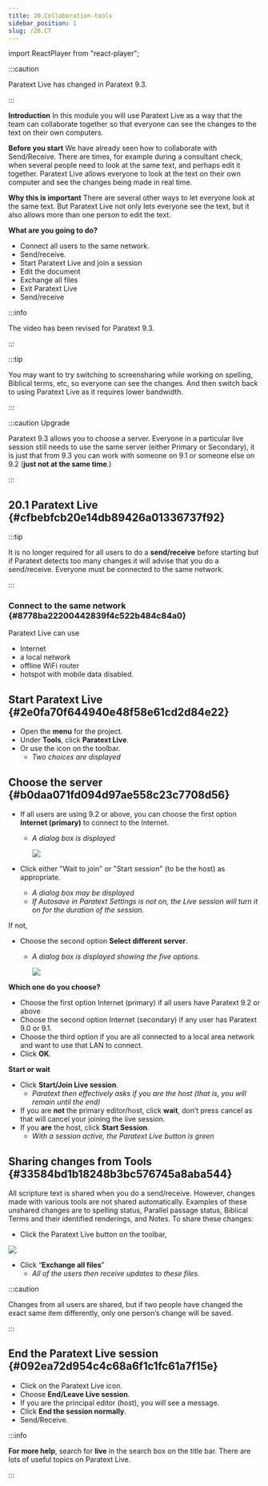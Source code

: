 ```yaml
---
title: 20.Collaboration-tools
sidebar_position: 1
slug: /20.CT
---
```


import ReactPlayer from "react-player";

:::caution 


Paratext Live has changed in Paratext 9.3.


:::


**Introduction**
In this module you will use Paratext Live as a way that the team can collaborate together so that everyone can see the changes to the text on their own computers.


**Before you start**
We have already seen how to collaborate with Send/Receive. There are times, for example during a consultant check, when several people need to look at the same text, and perhaps edit it together. Paratext Live allows everyone to look at the text on their own computer and see the changes being made in real time.


**Why this is important**
There are several other ways to let everyone look at the same text. But Paratext Live not only lets everyone see the text, but it also allows more than one person to edit the text.


**What are you going to do?**

- Connect all users to the same network.
- Send/receive.
- Start Paratext Live and join a session
- Edit the document
- Exchange all files
- Exit Paratext Live
- Send/receive

:::info


The video <ReactPlayer controls url="https://vimeo.com/641947293" /> has been revised for Paratext 9.3. 


:::


:::tip 


You may want to try switching to screensharing while working on spelling, Biblical terms, etc, so everyone can see the changes. And then switch back to using Paratext Live as it requires lower bandwidth.


:::


:::caution Upgrade


Paratext 9.3 allows you to choose a server. Everyone in a particular live session still needs to use the same server (either Primary or Secondary), it is just that from 9.3 you can work with someone on 9.1 or someone else on 9.2 (**just not at the same time**.) 


:::


## 20.1 Paratext Live {#cfbebfcb20e14db89426a01336737f92}


:::tip


It is no longer required for all users to do a **send/receive** before starting but if Paratext detects too many changes it will advise that you do a send/receive. Everyone must be connected to the same network. 


:::


### Connect to the same network {#8778ba22200442839f4c522b484c84a0}


Paratext Live can use

- Internet
- a local network
- offline WiFi router
- hotspot with mobile data disabled.

## Start Paratext Live {#2e0fa70f644940e48f58e61cd2d84e22}

- Open the **menu** for the project.
- Under **Tools**, click **Paratext Live**.
- Or use the icon on the toolbar.
	- _Two choices are displayed_

## Choose the server {#b0daa071fd094d97ae558c23c7708d56}

- If all users are using 9.2 or above, you can choose the first option **Internet (primary)** to connect to the Internet.
	- _A dialog box is displayed_

		![](/notion_imgs/918960374.png)

- Click either "Wait to join" or "Start session" (to be the host) as appropriate.
	- _A dialog box may be displayed_
	- _If Autosave in Paratext Settings is not on, the Live session will turn it on for the duration of the session._

If not,

- Choose the second option **Select different server**.
	- _A dialog box is displayed showing the five options._

		![](/notion_imgs/564161900.png)


**Which one do you choose?**

- Choose the first option Internet (primary) if all users have Paratext 9.2 or above
- Choose the second option Internet (secondary) if any user has Paratext 9.0 or 9.1.
- Choose the third option if you are all connected to a local area network and want to use that LAN to connect.
- Click **OK**.

**Start or wait**

- Click **Start/Join Live session**.
	- _Paratext then effectively asks if you are the host (that is, you will remain until the end)_
- If you are **not** the primary editor/host, click **wait**, don’t press cancel as that will cancel your joining the live session.
- If you **are** the host, click **Start Session**.
	- _With a session active, the Paratext Live button is green_

## Sharing changes from Tools {#33584bd1b18248b3bc576745a8aba544}


All scripture text is shared when you do a send/receive. However, changes made with various tools are not shared automatically. Examples of these unshared changes are to spelling status, Parallel passage status, Biblical Terms and their identified renderings, and Notes. To share these changes:

- Click the Paratext Live button on the toolbar,

![](/notion_imgs/419095099.png)

- Click “**Exchange all files**”
	- _All of the users then receive updates to these files._

:::caution


Changes from all users are shared, but if two people have changed the exact same item differently, only one person’s change will be saved. 


:::


## End the Paratext Live session {#092ea72d954c4c68a6f1c1fc61a7f15e}

- Click on the Paratext Live icon.
- Choose **End/Leave Live session**.
- If you are the principal editor (host), you will see a message.
- Click **End the session normally**.
- Send/Receive.

:::info


**For more help**, search for **live** in the search box on the title bar. There are lots of useful topics on Paratext Live. 


:::

